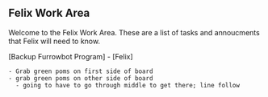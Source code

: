 ## Felix Work Area

Welcome to the Felix Work Area. These are a list of tasks and annoucments that Felix will need to know. 

[Backup Furrowbot Program] - [Felix]

```
- Grab green poms on first side of board
- grab green poms on other side of board
  - going to have to go through middle to get there; line follow


```
